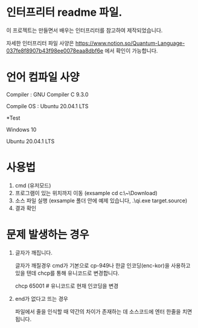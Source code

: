 # 인터프리터 readme 파일. 

이 프로젝트는 만들면서 배우는 인터프리터를 참고하여 제작되었습니다.

자세한 인터프리터 파일 사양은 https://www.notion.so/Quantum-Language-037fe8f8907b43f98ee0078eaa8dbf6e 에서 확인이 가능합니다.


# 언어 컴파일 사양

Compiler : GNU Compiler C 9.3.0

Compile OS : Ubuntu 20.04.1 LTS



*Test

Windows 10

Ubuntu 20.04.1 LTS



# 사용법

 1. cmd (유저모드)
 2. 프로그램이 있는 위치까지 이동 (exsample cd c:\\~\Download)
 3. 소스 파일 실행 (exsample 폴더 안에 예제 있습니다, .\qi.exe target.source)
 4. 결과 확인

# 문제 발생하는 경우
 1. 글자가 깨집니다.

    글자가 깨질경우 cmd가 기본으로 cp-949나 한글 인코딩(enc-kor)을 사용하고 있을 텐데
    chcp를 통해 유니코드로 변경합니다.
    
    chcp 65001  # 유니코드로 현재 인코딩을 변경
 
 2. end가 없다고 뜨는 경우

    파일에서 줄을 인식할 때 약간의 차이가 존재하는 데
    소스코드에 엔터 한줄을 치면됩니다.
